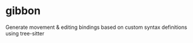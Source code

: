 # gibbon
Generate movement &amp; editing bindings based on custom syntax definitions using tree-sitter
